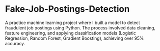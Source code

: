 # Fake-Job-Postings-Detection
A practice machine learning project where I built a model to detect fraudulent job postings using Python. The process involved data cleaning, feature engineering, and applying classification models (Logistic Regression, Random Forest, Gradient Boosting), achieving over 95% accuracy.
